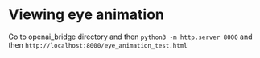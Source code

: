# Viewing eye animation
Go to openai_bridge directory and then `python3 -m http.server 8000` and then `http://localhost:8000/eye_animation_test.html`